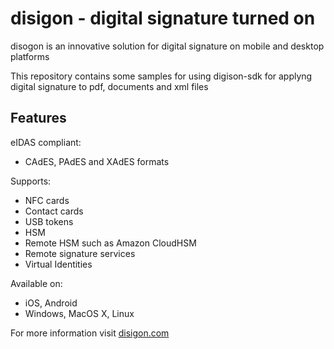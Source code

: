 # disigon - digital signature turned on

disogon is an innovative solution for digital signature on mobile and desktop platforms

This repository contains some samples for using digison-sdk for applyng digital signature to pdf, documents and xml files

## Features
eIDAS compliant:
- CAdES, PAdES and XAdES formats

Supports:
- NFC cards
- Contact cards
- USB tokens
- HSM
- Remote HSM such as Amazon CloudHSM
- Remote signature services
- Virtual Identities

Available on:
- iOS, Android
- Windows, MacOS X, Linux

For more information visit [disigon.com](https://www.disigon.com)